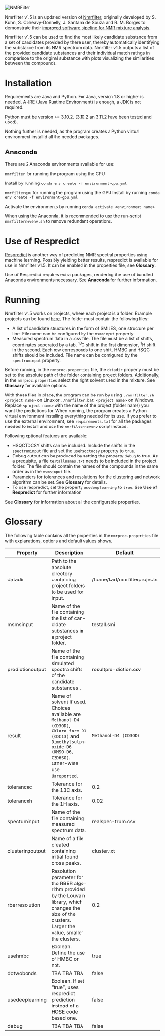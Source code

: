 ![NMRFilter](NMRfilter_icon.png)


Nmrfilter v1.5 is an updated version of [Nmrfilter](https://github.com/stefhk3/nmrfilter), originally developed by S. Kuhn, S. Colreavy-Donnelly, J. Santana de Souza and R. M. Borges to demonstrate their [improved software pipeline for NMR mixture analysis](https://pubs.rsc.org/en/content/articlelanding/2019/fd/c8fd00227d).

Nmrfilter v1.5 can be used to find the most likely candidate substance from a set of candidates provided by there user, thereby automatically identifying the substance from its NMR spectrum data. Nmrfilter v1.5 outputs a list of the provided candidate substances and their individual match ratings in comparison to the original substance with plots visualizing the similarities between the compounds.

Installation
============

Requirements are Java and Python. For Java, version 1.8 or higher is needed. A JRE (Java Runtime Environment) is enough, a JDK is not required.
 
Python must be version >= 3.10.2. (3.10.2 an 3.11.2 have been tested and used).

Nothing further is needed, as the program creates a Python virtual environment installid all the needed packages.

Anaconda
--------

There are 2 Anaconda environments available for use:

`nmrfilter` for running the program using the CPU

Install by running
`conda env create -f environment-cpu.yml`

`nmrfiltergpu`  for running the program using the GPU
Install by running
`conda env create -f environment-gpu.yml`

Activate the environments by running `conda activate <environment name>`

When using the Anaconda, it is recommended to use the run-script `nmrfilternovenv.sh` to remove redundant operations.

Use of Respredict
=================


[Respredict](https://jcheminf.biomedcentral.com/articles/10.1186/s13321-019-0374-3) is another way of predicting NMR spectral properties using machine learning. Possibly yielding better results, respredict is available for use in Nmrfilter v1.5. It can be enabled in the properties file, see **Glossary**.

Use of Respredict requires extra packages, rendering the use of bundled Anaconda environments necessary. See **Anaconda** for further information.

Running
=======

Nmrfilter v1.5 works on projects, where each project is a folder. Example projects can be found [here.](https://github.com/stefhk3/nmrfilterprojects) The folder must contain the following files:
- A list of candidate structures in the form of SMILES, one structure per line. File name can be configured by the `msmsinput` property
- Measured spectrum data in a .csv file. The file must be a list of shifts, coordinates seperated by a tab. <sup>13</sup>C shift in the first dimension, <sup>1</sup>H shift in the second. Each row corresponds to one shift. HMBC and HSQC shifts should be included. File name can be configured by the `spectruminput` property. 


Before running, in the `nmrproc.properties` file, the `datadir` property must be set to the absolute path of the folder containing project folders. Additionally, in the `nmrproc.properties` select the right solvent used in the mixture. See **Glossary** for available options.

With these files in place, the program can be run by using `./nmrfilter.sh <project name>` on Linux or `./nmrfilter.bat <project name>` on Windows. Replace `<project name>` with the name of the project (folder name) you want the predictions for. When running, the program creates a Python virtual environment installing everything needed for its use. If you prefer to use the external environment, see `requirements.txt` for all the packages needed to install and use the `nmrfilternovenv` script instead.


Following optional features are available:
- HSQCTOCSY shifts can be included. Include the shifts in the `spectruminput` file and set the `usehsqctocsy` property to `true`.
- Debug output can be produced by setting the property `debug` to true. As a prequisite, a file `testallnames.txt` needs to be included in the project folder. The file should contain the names of the compounds in the same order as in the `msmsinput` file.
- Parameters for tolerances and resolutions for the clustering and network algorithm can be set. See **Glossary** for details.
- To use respredict, set the property `usedeeplearning` to `true`. See **Use of Respredict** for further information. 

See **Glossary** for information about all the configurable properties.

Glossary
=======

The following table contains all the properties in the `nmrproc.properties` file with explanations, options and default values shown.

| Property | Description | Default | 
| ----------- | ----------- | ---------- |
| datadir | Path to the absolute directory containing project folders to be used for input.  | /home/karl/nmrfilterprojects |
| msmsinput | Name of the file containing the list of can-didate substances in a project folder.  | testall.smi |
| predictionoutput | Name of the file containing simulated spectra shifts of the candidate substances .  | resultpre-diction.csv |
| result | Name of solvent if used. Choices available are `Methanol-D4 (CD3OD)`, `Chloro-form-D1 (CDC13)` and `Dimethylsulph-oxide-D6 (DMSO-D6, C2D6SO)`. Other-wise use `Unreported`.  | `Methanol-D4 (CD3OD)` |
| tolerancec | Tolerance for the 13C axis.  | 0.2 |
| toleranceh | Tolerance for the 1H axis.  | 0.02 |
| spectuminput | Name of the file containing measured spectrum data.  | realspec-trum.csv |
| clusteringoutput | Name of a file created containing initial found cross peaks.  | cluster.txt |
| rberresolution | Resolution parameter for the RBER algo-rithm provided by the Louvain library, which changes the size of the clusters. Larger the value, smaller the clusters.  | 0.2 |
| usehmbc | Boolean. Define the use of HMBC or not.  | true |
| dotwobonds | TBA TBA TBA  | false |
| usedeeplearning | Boolean. If set “true”, uses respredict prediction instead of a HOSE code based one.  | false |
| debug | TBA TBA TBA  | false |


